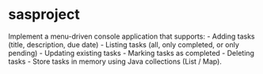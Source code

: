 # sasproject
Implement a menu-driven console application that supports: - Adding tasks (title, description, due date) - Listing tasks (all, only completed, or only pending) - Updating existing tasks - Marking tasks as completed - Deleting tasks - Store tasks in memory using Java collections (List / Map). 
